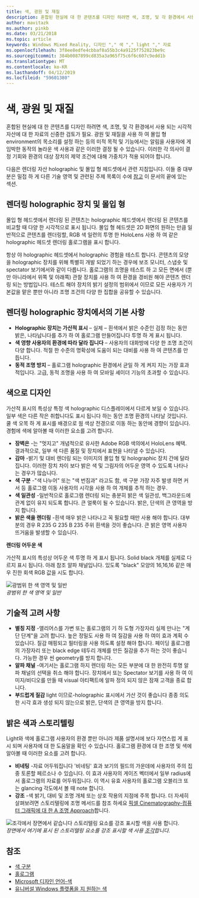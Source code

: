 ```yaml
---
title: 색, 광원 및 재질
description: 혼합된 현실에 대 한 콘텐츠를 디자인 하려면 색, 조명, 및 각 환경에서 사용 되는 시각적 자산에 대 한 자료의 신중한 검토가 필요.
author: mavitazk
ms.author: pinkb
ms.date: 03/21/2018
ms.topic: article
keywords: Windows Mixed Reality, 디자인 "," 색 "," light "," 자료
ms.openlocfilehash: 3f8ee8edfe4cbbaf8a55b3c4a9125f752823be9c
ms.sourcegitcommit: 384b0087899cd835a3a965f75c6f6c607c9edd1b
ms.translationtype: MT
ms.contentlocale: ko-KR
ms.lasthandoff: 04/12/2019
ms.locfileid: "59601380"
---
```

# <a name="color-light-and-materials"></a>색, 광원 및 재질

혼합된 현실에 대 한 콘텐츠를 디자인 하려면 색, 조명, 및 각 환경에서 사용 되는 시각적 자산에 대 한 자료의 신중한 검토가 필요. 광원 및 재질을 사용 하 여 몰입 형 environment의 목소리를 설정 하는 등의 미적 목적 및 기능에서는 알림을 사용자에 게 임박한 동작의 놀라운 색 사용과 같은 이러한 결정 될 수 있습니다. 이러한 각 의사이 결정 기회와 환경의 대상 장치의 제약 조건에 대해 가중치가 적용 되어야 합니다.

다음은 렌더링 자산 holographic 및 몰입 형 헤드셋에서 관련 지침입니다. 이들 중 대부분은 밀접 하 게 다른 기술 영역 및 관련된 주제 목록이 수에 [참고](color,-light-and-materials.md#see-also) 이 문서의 끝에 있는 섹션.

## <a name="rendering-on-immersive-vs-holographic-devices"></a>렌더링 holographic 장치 및 몰입 형

몰입 형 헤드셋에서 렌더링 된 콘텐츠는 holographic 헤드셋에서 렌더링 된 콘텐츠를 비교할 때 다양 한 시각적으로 표시 됩니다. 몰입 형 헤드셋은 2D 화면의 원하는 만큼 일반적으로 콘텐츠를 렌더링할, RGB 색 일련의 투명 한 HoloLens 사용 하 여 같은 holographic 헤드셋 렌더링 홀로그램을 표시 합니다.

항상 야 holographic 헤드셋에서 holographic 경험을 테스트 합니다. 콘텐츠의 모양을 holographic 장치를 위해 특별히 개발 되었기 하는 경우에 보조 모니터, 스냅숏 및 spectator 보기에서와 같이 다릅니다. 홀로그램의 조명을 테스트 하 고 모든 면에서 (뿐만 아니라에서 위쪽 및 아래쪽) 관찰 장치를 사용 하 여 환경을 경비원 해야 콘텐츠 렌더링 되는 방법입니다. 테스트 해야 장치의 밝기 설정의 범위에서 이므로 모든 사용자가 기본값을 맡은 뿐만 아니라 조명 조건의 다양 한 집합을 공유할 수 있습니다.

## <a name="fundamentals-of-rendering-on-holographic-devices"></a>렌더링 holographic 장치에서의 기본 사항
* **Holographic 장치는 가산적 표시** – 실제 – 흰색에서 밝은 수준인 검정 하는 동안 밝은, 나타납니다를 추가 하 여 홀로그램 만들어집니다 투명 하 게 표시 됩니다.
* **색 영향 사용자의 환경에 따라 달라 집니다** – 사용자의 대화방에 다양 한 조명 조건이 다양 합니다. 적절 한 수준의 명확성에 도움이 되는 대비를 사용 하 여 콘텐츠를 만듭니다.
* **동적 조명 방지** – 홀로그램 holographic 환경에서 균일 하 게 켜지 지는 가장 효과적입니다. 고급, 동적 조명을 사용 하 여 모바일 셰이더 기능의 초과할 수 있습니다.

## <a name="designing-with-color"></a>색으로 디자인

가산적 표시의 특성상 특정 색 holographic 디스플레이에서 다르게 보일 수 있습니다. 일부 색은 다른 작은 취합니다도 표시 됩니다 하는 동안 조명 환경의 나타날 것입니다. 쿨 색 오목 하 게 표시를 배경으로 웜 색상 전경으로 이동 하는 동안에 경향이 있습니다. 경험에 색에 알아볼 때 이러한 요소를 고려 합니다.
* **장벽은** -는 "멋지고" 개념적으로 유사한 Adobe RGB 색의에서 HoloLens 혜택. 결과적으로, 일부 색 다른 품질 및 장치에서 표현을 나타낼 수 있습니다.
* **감마** -밝기 및 대비 렌더링 되는 이미지의 몰입 형 및 holographic 장치 간에 달라 집니다. 이러한 장치 차이 보다 밝은 색 및 그림자의 어두운 영역 수 있도록 나타나는 경우가 많습니다.
* **색 구분** -"색 나누어" 또는 "색 번짐과" 라고도 함, 색 구분 가장 자주 발생 하면 커서 등 홀로그램 이동 사용자의 시각을 사용 하 여 개체를 추적 하는 경우.
* **색 일관성** -일반적으로 홀로그램 렌더링 되는 충분히 밝은 색 일관성, 백그라운드에 관계 없이 유지 되도록 합니다. 큰 얼룩이 될 수 있습니다. 밝은, 단색의 큰 영역을 방지 합니다.
* **밝은 색을 렌더링** -흰색 매우 밝은 나타나고 꼭 필요할 때만 사용 해야 합니다. 대부분의 경우 R 235 G 235 B 235 주위 흰색을 것이 좋습니다. 큰 밝은 영역 사용자 뜨거움을 발생할 수 있습니다.

**렌더링 어두운 색**

가산적 표시의 특성상 어두운 색 투명 하 게 표시 됩니다. Solid black 개체를 실제로 다르지 표시 됩니다. 아래 참조 알파 채널입니다. 있도록 "black" 모양의 16,16,16 같은 매우 진한 회색 RGB 값을 시도 합니다.

![광범위 한 색 영역 및 일반](images/640px-widegamut.png)<br>
*광범위 한 색 영역 및 일반*

## <a name="technical-considerations"></a>기술적 고려 사항
* **별칭 지정** -앨리어스를 가변 또는 홀로그램의 기 하 도형 가장자리 실제 만나는 "계단 단계"을 고려 합니다. 높은 정밀도 사용 하 여 질감을 사용 하 여이 효과 계획 수 있습니다. 질감 매핑되고 필터링을 사용 하도록 설정 해야 합니다. 페이딩 홀로그램의 가장자리 또는 black edge 테두리 개체를 만든 질감을 추가 하는 것이 좋습니다. 가능한 경우 씬 geometry를 방지 합니다.
* **알파 채널** -여기서는 홀로그램 하지 렌더링 하는 모든 부분에 대 한 완전히 투명 알파 채널의 선택을 취소 해야 합니다. 장치에서 또는 Spectator 보기를 사용 하 여 이미지/비디오를 만들 때 visual 아티팩트에 알파 정의 되지 않은 잠재 고객을 종료 합니다.
* **부드럽게 질감** light 이므로-holographic 표시에서 가산 것이 좋습니다 종종 의도 한 시각 효과 생성 되지 않는으로 밝은, 단색의 큰 영역을 방지 합니다.

## <a name="storytelling-with-light-and-color"></a>밝은 색과 스토리텔링

Light와 색에 홀로그램 사용자의 환경 뿐만 아니라 제품 설명서에 보다 자연스럽 게 표시 되며 사용자에 대 한 도움말을 확인 수 있습니다. 홀로그램 환경에 대 한 조명 및 색에 알아볼 때 이러한 요소를 고려 합니다.
* **비네팅** -자료 어두워집니다 '비네팅' 효과 보기의 필드의 가운데에 사용자의 주의 집중 토론할 페르소나 수 있습니다. 이 효과 사용자의 게이즈 벡터에서 일부 radius에서 홀로그램의 자료를 어두워집니다. 이 역시 유효 사용자의 홀로그램 오블리크 또는 glancing 각도에서 볼 때 note 합니다.
* **강조** -색 밝기, 대비 및 조명 개체 또는 상호 작용의 지점에 주목 합니다. 더 자세히 살펴보려면 스토리텔링에 조명 메서드를 참조 하세요 [픽셀 Cinematography-컴퓨터 그래픽에 대 한 A 조명 Approach](http://media.siggraph.org/education/cgsource/Archive/ConfereceCourses/S96/course30.pdf)합니다.

![조각에서 장면에서 같습니다 스토리텔링 요소를 강조 표시할 색을 사용 합니다.](images/640px-fragments.jpg)<br>
*장면에서 여기에 표시 된 스토리텔링 요소를 강조 표시할 색 사용 [조각](https://www.microsoft.com/p/fragments/9nblggh5ggm8)합니다.*

## <a name="see-also"></a>참조
* [색 구분](hologram-stability.md#color-separation)
* [홀로그램](hologram.md)
* [Microsoft 디자인 언어-색](https://www.microsoft.com/design/color)
* [유니버설 Windows 플랫폼을 지 원하는 색](https://docs.microsoft.com/windows/uwp/style/color)
